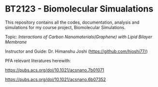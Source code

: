 # BT2123 - Biomolecular Simualations

This repository contains all the codes, documentation, analysis and simulations for my course project, Biomolecular Simulations.

Topic: *Interactions of Carbon Nanomaterials(Graphene) with Lipid Bilayer Membrane*

Instructor and Guide: Dr. Himanshu Joshi (https://github.com/hjoshi77/)

PFA relevant literatures herewith:

https://pubs.acs.org/doi/10.1021/acsnano.7b01071

https://pubs.acs.org/doi/10.1021/acsnano.6b07352
